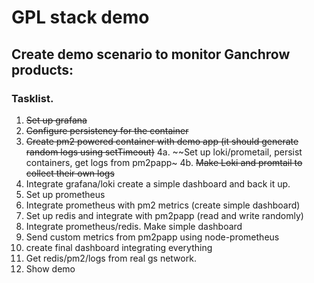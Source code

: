 # GPL stack demo

## Create demo scenario to monitor Ganchrow products:

### Tasklist.

1. ~~Set up grafana~~
2. ~~Configure persistency for the container~~
3. ~~Create pm2 powered container with demo app (it should generate random logs using setTimeout)~~
4a. ~~Set up loki/prometail, persist containers, get logs from pm2papp~
4b. ~~Make Loki and promtail to collect their own logs~~
5. Integrate grafana/loki create a simple dashboard and back it up.
6. Set up prometheus
7. Integrate prometheus with pm2 metrics (create simple dashboard)
8. Set up redis and integrate with pm2papp (read and write randomly)
9. Integrate prometheus/redis. Make simple dashboard
9. Send custom metrics from pm2papp using node-prometheus
10. create final dashboard integrating everything
11. Get redis/pm2/logs from real gs network.
12. Show demo

